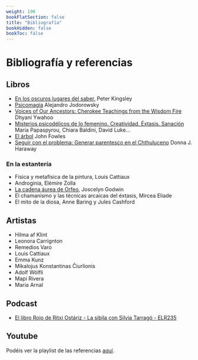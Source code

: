 ```yaml
---
weight: 190
bookFlatSection: false
title: "Bibliografía"
bookHidden: false
bookToc: false
---
```


# Bibliografía y referencias

## Libros

- [En los oscuros lugares del saber.](https://amzn.to/3WREkcI)
  Peter Kingsley
- [Psicomagia](https://amzn.to/4jSsCIS) Alejandro Jodorowsky 
- [Voices of Our Ancestors: Cherokee Teachings from the Wisdom Fire](https://amzn.to/4hJgdoo) Dhyani Ywahoo
- [Misterios psicodélicos de lo femenino. Creatividad. Éxtasis. Sanación](https://amzn.to/4aToS5t) 
  Maria Papaspyrou, Chiara Baldini, David Luke...
- [El árbol](https://amzn.to/4eOay0p) 
  John Fowles
- [Seguir con el problema: Generar parentesco en el Chthuluceno](https://amzn.to/4gzPLN0) Donna J. Haraway

### En la estantería

- Física y metafísica de la pintura, Louis Cattiaux
- Androginia, Elémire Zolla
- [La cadena áurea de Orfeo](https://amzn.to/4gwzloI), Joscelyn Godwin
- El chamanismo y las técnicas arcaicas del éxtasis, Mircea Eliade
- El mito de la diosa, Anne Baring y Jules Cashford

## Artistas

- Hilma af Klint
- Leonora Carrignton
- Remedios Varo
- Louis Cattiaux
- Emma Kunz
- Mikalojus Konstantinas Čiurlionis
- Adolf Wölfli
- Mapi Rivera
- Maria Arnal

## Podcast

- [El libro Rojo de Ritxi Ostáriz - La sibila con Silvia Tarragó - ELR235](https://open.spotify.com/episode/7sMIEy17vbR9PqfpnWtpnZ)

## Youtube

Podéis ver la playlist de las referencias [aquí](https://www.youtube.com/watch?v=AiBaXhoAkE8&list=PLDtuqx9znDF__iRQ8yzHVCzaZ49XypuWy).